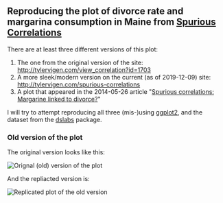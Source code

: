 ## Reproducing the plot of divorce rate and margarina consumption in Maine from [Spurious Correlations]()

There are at least three different versions of this plot:

1. The one from the original version of the site: http://tylervigen.com/view_correlation?id=1703
2. A more sleek/modern version on the current (as of 2019-12-09) site: http://tylervigen.com/spurious-correlations
3. A plot that appeared in the 2014-05-26 article "[Spurious correlations: Margarine linked to divorce?](https://www.bbc.com/news/magazine-27537142)"

I will try to attempt reproducing all three (mis-)using [ggplot2](https://github.com/rafalab/dslabs/), and the dataset from the [dslabs](https://github.com/rafalab/dslabs/) package.

### Old version of the plot

The original version looks like this:

![Orignal (old) version of the plot](https://github.com/jmcastagnetto/tidytuesday-kludges/blob/master/2019-12-09_replicating-plots-in-r/divorce-margarine-old-version.png)

And the repliacted version is:

![Replicated plot of the old version](https://github.com/jmcastagnetto/tidytuesday-kludges/blob/master/2019-12-09_replicating-plots-in-r/sc-oldplot-divorce-margarine.png)
